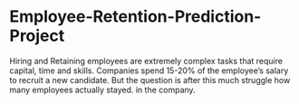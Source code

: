# Employee-Retention-Prediction-Project
Hiring and Retaining employees are extremely complex tasks that require capital, time and skills. Companies spend 15-20% of the employee’s salary to recruit a new candidate. But the question is after this much struggle how many employees actually stayed. in the company.
